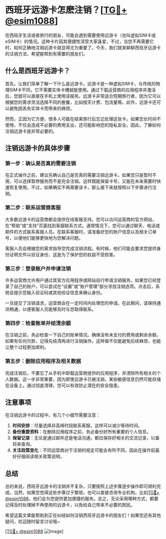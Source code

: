 # 西班牙远游卡怎麽注销？[[TG💪+ @esim1088](https://t.me/s/esim1088)]

在西班牙生活或者旅行的朋友，可能会遇到需要使用远游卡（也叫虚拟SIM卡或eSIM卡）的情况。这种卡片因其便捷性深受大家喜爱，不过，当您不再需要它时，如何正确地注销远游卡就显得尤为重要了。今天，我们就来聊聊西班牙远游卡的注销方法，希望能帮到有需要的朋友们。

## 什么是西班牙远游卡？

首先，让我们简单了解一下什么是远游卡。远游卡是一种虚拟SIM卡，与传统的物理SIM卡不同，它不需要实体卡槽就能使用。通过下载运营商的应用程序并激活后，您就可以直接在手机上使用该服务。远游卡非常适合短期旅行者，因为它可以根据您的需求灵活选择不同的套餐，比如按天计费、包流量等。此外，远游卡还可以避免因丢失实体卡而带来的麻烦。

然而，正因为它方便，很多人可能在结束旅行后忘记处理这张卡。如果您长时间不使用，不仅会造成不必要的费用支出，还可能影响您的隐私安全。因此，了解如何注销远游卡是非常必要的。

## 注销远游卡的具体步骤

### 第一步：确认是否真的需要注销

在正式操作之前，建议先确认自己是否真的需要注销远游卡。如果您只是暂时不用，可以选择暂停服务而不是完全注销。这样既能保留卡号，又能在未来需要时快速恢复使用。不过，如果确实不再需要该卡，那么接下来就按照以下步骤进行注销。

### 第二步：联系运营商客服

大多数远游卡的运营商都会提供在线客服支持。您可以访问运营商的官方网站，在“帮助”或“支持”页面找到客服联系方式。通常情况下，您可以通过聊天、电话或邮件的方式联系客服人员。在联系客服时，请准备好您的账户信息以及相关订单号，以便他们能够更快地为您解决问题。

客服人员会根据您的需求指导您完成注销流程。有时候，他们可能会要求您提供身份证明文件以验证身份，这是为了保护您的权益不受损害。

### 第三步：登录账户并申请注销

许多运营商允许用户通过其官方应用程序或网站自行申请注销服务。如果您已经登录了自己的账户，可以尝试在“设置”或“账户管理”部分寻找注销选项。点击后，系统会提示您输入验证码或其他验证信息来确认身份。

一旦提交了注销请求，运营商会在一定时间内处理您的申请。在此期间，请保持通讯畅通，以便客服人员能够及时与您取得联系。

### 第四步：检查账单并结清余额

在注销之前，务必检查一下自己的账单情况。确保没有未支付的费用或剩余余额。如果有任何欠款，记得先结清再进行注销操作。这样做不仅能避免后续麻烦，也能让整个过程更加顺利。

### 第五步：删除应用程序及相关数据

完成注销后，不要忘了从手机中卸载运营商提供的应用程序，并清除所有相关的个人数据。这一步非常重要，因为即使远游卡已被注销，某些敏感信息仍然可能存储在设备上。通过彻底清理，您可以有效防止潜在的安全隐患。

## 注意事项

在注销远游卡的过程中，有几个小细节需要注意：

1. **时间安排**：尽量选择非高峰时段联系客服，这样可以减少等待时间。
2. **备份重要资料**：在删除应用程序之前，务必备份好所有重要的个人信息。
3. **保留记录**：无论是通过邮件还是电话沟通，都应保存好相关的交流记录，以备将来查询。
4. **关注政策变化**：不同运营商对于注销的规定可能会有所不同，因此在操作前最好仔细阅读相关政策说明。

## 总结

总的来说，西班牙远游卡的注销并不复杂，只要按照上述步骤逐步操作即可顺利完成。当然，如果您觉得这些步骤过于繁琐，也可以直接咨询专业机构，比如[TG💪+ @esim1088](https://t.me/s/esim1088)，他们会为您提供更加便捷的服务。总之，无论采用哪种方式，都要记得及时处理掉不再使用的远游卡，以免给自己带来不必要的困扰。

希望这篇文章能帮助到正在纠结如何注销西班牙远游卡的朋友们！如果您还有其他疑问，欢迎随时留言讨论哦~

[[TG💪+ @esim1088](https://t.me/s/esim1088) ![Image](https://i.postimg.cc/4NQfJmqS/Snipaste-2025-05-13-00-14-12.png)]
